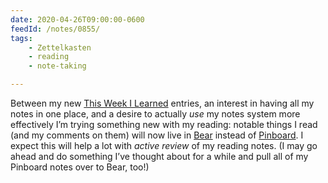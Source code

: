 ```yaml
---
date: 2020-04-26T09:00:00-0600
feedId: /notes/0855/
tags:
    - Zettelkasten
    - reading
    - note-taking

---
```


Between my new [This Week I Learned][TWIL] entries, an interest in having all my notes in one place, and a desire to actually *use* my notes system more effectively I’m trying something new with my reading: notable things I read (and my comments on them) will now live in [Bear] instead of [Pinboard]. I expect this will help a lot with *active review* of my reading notes. (I may go ahead and do something I’ve thought about for a while and pull all of my Pinboard notes over to Bear, too!)

[TWIL]: https://v5.chriskrycho.com/topics/this-week-i-learned/
[Pinboard]: https://pinboard.in
[Bear]: https://bear.app
